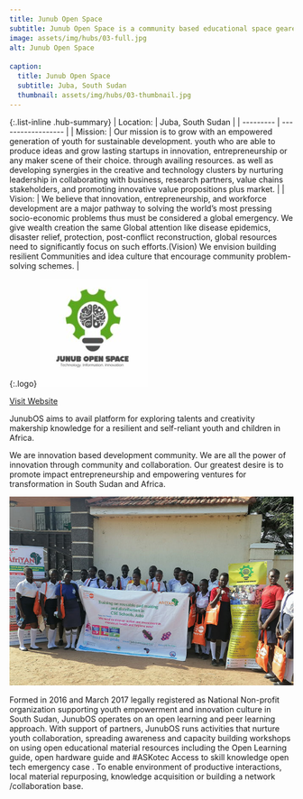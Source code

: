 ```yaml
---
title: Junub Open Space
subtitle: Junub Open Space is a community based educational space geared towards peace building among youth through knowledge exposures, providing access to facilities that enhance skills and peer networks.
image: assets/img/hubs/03-full.jpg
alt: Junub Open Space

caption:
  title: Junub Open Space
  subtitle: Juba, South Sudan
  thumbnail: assets/img/hubs/03-thumbnail.jpg
---
```


{:.list-inline .hub-summary}
| Location: | Juba, South Sudan |
| --------- | ------------------ |
| Mission:  | Our mission is to grow with an empowered generation of youth for sustainable development. youth who are able to produce ideas and grow lasting startups in innovation, entrepreneurship or any maker scene of their choice. through availing resources. as well as developing synergies in the creative and technology clusters by nurturing leadership in collaborating with business, research partners, value chains stakeholders, and promoting innovative value propositions plus market. |
| Vision: | We believe that innovation, entrepreneurship, and workforce development are a major pathway to solving the world’s most pressing socio-economic problems thus must be considered a global emergency. We give wealth creation the same Global attention like disease epidemics, disaster relief, protection, post-conflict reconstruction, global resources need to significantly focus on such efforts.(Vision) We envision building resilient Communities and idea culture that encourage community problem-solving schemes. |

{:.logo}
![Junub Open Space](assets/img/hubs/03-logo.png)

<a href="https://junubos.org/" class="btn btn-primary visit-website" target="_blank">Visit Website</a>

JunubOS aims to avail platform for exploring talents and creativity makership knowledge for a resilient and self-reliant youth and children in Africa.

We are innovation based development community. We are all the power of innovation through community and collaboration. Our greatest desire is to promote impact entrepreneurship and empowering ventures for transformation in South Sudan and Africa.

![Junub Open Space](assets/img/hubs/03-content.jpg)

Formed in 2016 and March 2017 legally registered as National Non-profit organization supporting youth empowerment and innovation culture in South Sudan, JunubOS operates on an open learning and peer learning approach. With support of partners, JunubOS runs activities that nurture youth collaboration, spreading awareness and capacity building workshops on using open educational material resources including the Open Learning guide, open hardware guide and #ASKotec Access to skill knowledge open tech emergency case . To enable environment of productive interactions, local material repurposing, knowledge acquisition or building a network /collaboration base.